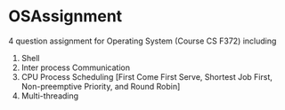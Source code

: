 # OSAssignment
4 question assignment for Operating System (Course CS F372) including 
1. Shell
2. Inter process Communication
3. CPU Process Scheduling [First Come First Serve, Shortest Job First, Non-preemptive Priority, and Round Robin]
4. Multi-threading
